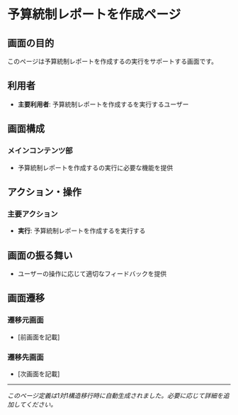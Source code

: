 # 予算統制レポートを作成ページ

## 画面の目的
このページは予算統制レポートを作成するの実行をサポートする画面です。

## 利用者
- **主要利用者**: 予算統制レポートを作成するを実行するユーザー

## 画面構成

### メインコンテンツ部
- 予算統制レポートを作成するの実行に必要な機能を提供

## アクション・操作

### 主要アクション
- **実行**: 予算統制レポートを作成するを実行する

## 画面の振る舞い
- ユーザーの操作に応じて適切なフィードバックを提供

## 画面遷移

### 遷移元画面
- [前画面を記載]

### 遷移先画面
- [次画面を記載]

---
*このページ定義は1対1構造移行時に自動生成されました。必要に応じて詳細を追加してください。*
